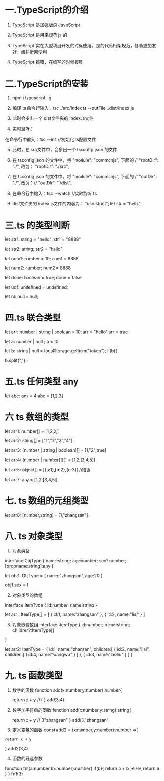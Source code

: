 # 一.TypeScript的介绍

1. TypeScript 是加强版的 JavaScript

2. TypeScript 是用来规范 js 的

3. TypeScript 实在大型项目开发的时候使用，是的代码桁架规范，协助更加友好，维护桁架便利

4. TypeScript 报错，在编写的时候报错


# 二.TypeScript的安装

1. npm i typescript -g

2. 编译 ts
命令行输入：tsc ./src/index.ts --outFile ./dist/index.js

3. 此时会多出一个 dist文件夹的 index.js文件

4. 实时监听：
<!-- 每一次在 src 文件夹的 index.js 写完之后，都要在命令行中输入 tsc ./src/index.ts --outFile ./dist/index.js-->
<!-- 为了使 dist文件夹的 index.js文件 与之达到同步-->
在命令行中输入：tsc --init //初始化 ts配置文件

5. 此时，在 src文件中，会多出一个 tsconfig.json 的文件

6. 在 tsconfig.json 的文件中，将 "module": "commonjs", 下面的 // "rootDir": "./",  改为： "rootDir": "./src",   

7. 在 tsconfig.json 的文件中，将 "module": "commonjs", 下面的 // "outDir": "./",  改为：// "outDir": "./dist",  

8. 在命令行中输入：tsc --watch //实时监听 ts

9. dist文件夹的 index.js文件的内容为：
"use strict";
let str = "hello";



# 三.ts 的类型判断

<!-- 定义字符串 -->
let str1: string = "hello";
str1 = "8888"

let str2: string;
str2 = "hello"

<!-- 定义数字 -->
let num1: number = 10;
num1 = 8888

let num2: number;
num2 = 8888

<!-- 定义布尔值 -->
let done:  boolean = true;
done = false

<!-- 定义 undefined，定义好了，就不能更改了 -->
let udf:  undefined = undefined;

<!-- 定义 null，定义好了，就不能更改了 -->
let nl:  null = null;


# 四.ts 联合类型

<!-- 多种类型 -->
let arr: number | string | boolean = 10;
arr = "hello"
arr = true

<!-- 多种类型 -->
let a: number | null ;
a = 10

<!-- 多种类型 -->
let b: string | null = localStorage.getItem("token");
if(b){
 <!-- 因为 token 一定是字符串，有可能 token 刚开始不存在，为 null，那 token 就不可能有split(",")的方法，所以先定义 b 存在-->
  b.split(",")
}


# 五.ts 任何类型 any
<!-- any:一般不准随便使用 -->
let abc: any = 4
abc = [1,2,3]

# 六 ts 数组的类型
<!-- 数字的数组 -->
let arr1: number[] = [1,2,3,]

<!-- 字符串的数组 -->
let arr2: string[] = ["1","2","3","4"]

<!-- 由数字、字符串和布尔值，组成的数组 -->
let arr3: (number | string | boolean)[] = [1,"2",true]

<!-- 由数字和数字类型的数组，组成的数组 -->
let arr4: (number | number[])[] = [1,2,[3,4,5]]

<!-- 由对象组成的数组 -->
let arr5: object[] = [{a:1},{b:2},{c:3}]  //错误

<!-- any任意 类型的 -->
let arr7: any = [1,2,[3,4,5]]

# 七. ts 数组的元组类型
<!-- 元组类型 ，可以规定：数组的长度，还可以规定数组每一项的数组类型-->
let arr8: [number,string] = [1,"zhangsan"]


# 八. ts 对象类型

1. 对象类型
<!-- 对象类型的定义，需要使用 interface 的接口 -->
interface ObjType {
    name:string;
    age:number;
    sex?:number;
    <!-- ?,表示可选项 -->
    [propname:string]:any
    <!-- 索引签名：可以传入任何类型 -->
}

let obj1: ObjType = {
    name:"zhangsan",
    age:20
}

obj1.sex = 1

2. 对象类型的数组
<!-- 对象类型的定义，需要使用 interface 的接口 -->
interface ItemType {
    id:number,
    name:string
}

let arr : ItemType[] = [
    {
        id:1,
        name:"zhangsan"
    },
    {
        id:2,
        name:"lisi"
    }
]

3. 对象嵌套数组
interface ItemType {
    id:number;
    name:string;
    children?:ItemType[]
    <!-- （有的有children，有的没有children）： children为：ItemType[]--数组内有对象-->
}

let arr2: ItemType = {
    id:1,
    name:"zhansan",
    children:[
        {
            id:2,
            name:"lisi",
            children:[
                {
                    id:4,
                    name:"wangwu"
                }
            ]
        },
        {
            id:3,
            name:"laoliu"
        }
    ]
}


# 九. ts 函数类型 

1. 数字的函数
function add(x:number,y:number):number{
    <!-- x:数字，y:数字    返回的也是数字 -->
    return x + y  //7
}
add(3,4)

2. 数字加字符串的函数
function add(x:number,y:string):string{
   <!-- x:数字，y:字符串    返回的是字符串 -->
    return x + y  // 3"zhangsan"
}
add(3,"zhangsan")

3. 定义变量的函数
const add2 = (x:number,y:number):number =>{
<!-- <!-- 定义add2 等于 x:数字，y:字符串 ，返回的是数字-> -->
    return x + y
}
add2(3,4)

4. 函数的可选参数
<!-- 必选参数必须放在可选参数的前面 -->
function fn1(a:number,b?:number):number{
                    <!-- b?:可选参数 -->
    if(b){
      return a + b
    }else{
      return a
    }
}
fn1(3)









































